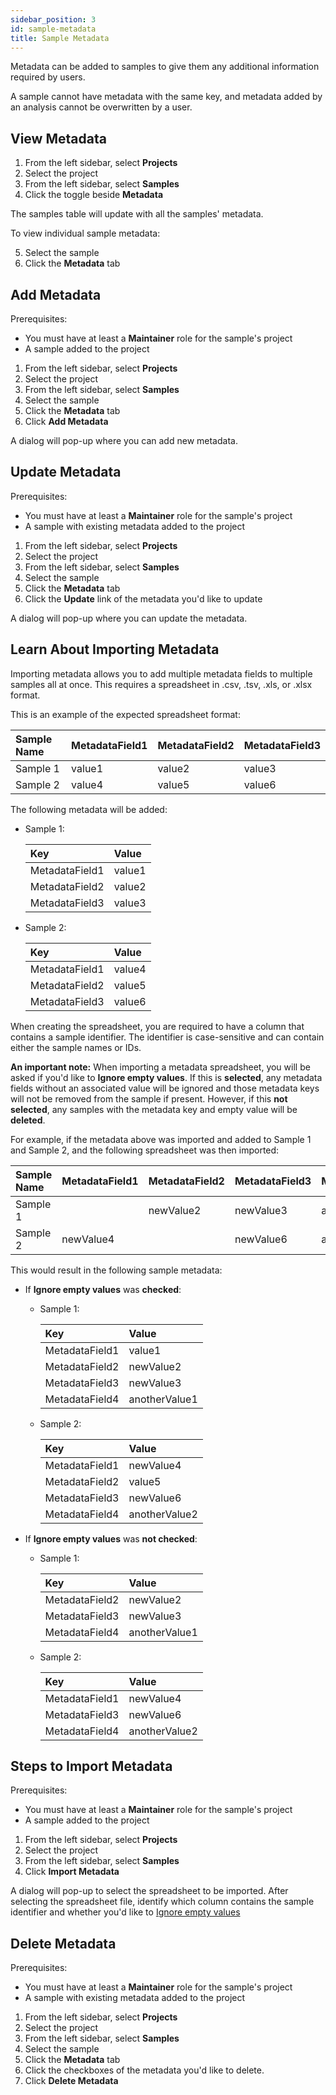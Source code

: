 ```yaml
---
sidebar_position: 3
id: sample-metadata
title: Sample Metadata
---
```


Metadata can be added to samples to give them any additional information required by users.

A sample cannot have metadata with the same key, and metadata added by an analysis cannot be overwritten by a user.

## View Metadata

1. From the left sidebar, select **Projects**
2. Select the project
3. From the left sidebar, select **Samples**
4. Click the toggle beside **Metadata**

The samples table will update with all the samples' metadata.

To view individual sample metadata:

5. Select the sample
6. Click the **Metadata** tab

## Add Metadata

Prerequisites:

- You must have at least a **Maintainer** role for the sample's project
- A sample added to the project

1. From the left sidebar, select **Projects**
2. Select the project
3. From the left sidebar, select **Samples**
4. Select the sample
5. Click the **Metadata** tab
6. Click **Add Metadata**

A dialog will pop-up where you can add new metadata.

## Update Metadata

Prerequisites:

- You must have at least a **Maintainer** role for the sample's project
- A sample with existing metadata added to the project

1. From the left sidebar, select **Projects**
2. Select the project
3. From the left sidebar, select **Samples**
4. Select the sample
5. Click the **Metadata** tab
6. Click the **Update** link of the metadata you'd like to update

A dialog will pop-up where you can update the metadata.

## Learn About Importing Metadata

Importing metadata allows you to add multiple metadata fields to multiple samples all at once. This requires a spreadsheet in .csv, .tsv, .xls, or .xlsx format.

This is an example of the expected spreadsheet format:

  | Sample Name | MetadataField1 | MetadataField2 | MetadataField3 |
  | :---------- | :------------- | :------------- | :------------- |
  | Sample 1    | value1         | value2         | value3         |
  | Sample 2    | value4         | value5         | value6         |

The following metadata will be added:

  - Sample 1:

    | Key            | Value  |
    | :------------- | :----- |
    | MetadataField1 | value1 |
    | MetadataField2 | value2 |
    | MetadataField3 | value3 |

  - Sample 2:

    | Key            | Value  |
    | :------------- | :----- |
    | MetadataField1 | value4 |
    | MetadataField2 | value5 |
    | MetadataField3 | value6 |

When creating the spreadsheet, you are required to have a column that contains a sample identifier. The identifier is case-sensitive and can contain either the sample names or IDs.

**An important note:** When importing a metadata spreadsheet, you will be asked if you'd like to **Ignore empty values**. If this is **selected**, any metadata fields without an associated value will be ignored and those metadata keys will not be removed from the sample if present. However, if this **not selected**, any samples with the metadata key and empty value will be **deleted**.

For example, if the metadata above was imported and added to Sample 1 and Sample 2, and the following spreadsheet was then imported:

  | Sample Name | MetadataField1 | MetadataField2 | MetadataField3 | MetadataField4 |
  | :---------- | :------------- | :------------- | :------------- | :------------- |
  | Sample 1    |                | newValue2      | newValue3      | anotherValue1  |
  | Sample 2    | newValue4      |                | newValue6      | anotherValue2  |

This would result in the following sample metadata:
- If **Ignore empty values** was **checked**:

  - Sample 1:

    | Key            | Value         |
    | :------------- | :------------ |
    | MetadataField1 | value1        |
    | MetadataField2 | newValue2     |
    | MetadataField3 | newValue3     |
    | MetadataField4 | anotherValue1 |

  - Sample 2:

    | Key            | Value         |
    | :------------- | :------------ |
    | MetadataField1 | newValue4     |
    | MetadataField2 | value5        |
    | MetadataField3 | newValue6     |
    | MetadataField4 | anotherValue2 |

- If **Ignore empty values** was **not checked**:

  - Sample 1:

    | Key            | Value         |
    | :------------- | :------------ |
    | MetadataField2 | newValue2     |
    | MetadataField3 | newValue3     |
    | MetadataField4 | anotherValue1 |

  - Sample 2:

    | Key            | Value         |
    | :------------- | :------------ |
    | MetadataField1 | newValue4     |
    | MetadataField3 | newValue6     |
    | MetadataField4 | anotherValue2 |

## Steps to Import Metadata

Prerequisites:

- You must have at least a **Maintainer** role for the sample's project
- A sample added to the project

1. From the left sidebar, select **Projects**
2. Select the project
3. From the left sidebar, select **Samples**
4. Click **Import Metadata**

A dialog will pop-up to select the spreadsheet to be imported. After selecting the spreadsheet file, identify which column contains the sample identifier and whether you'd like to [Ignore empty values](sample-metadata#learn-about-importing-metadata)

## Delete Metadata

Prerequisites:

- You must have at least a **Maintainer** role for the sample's project
- A sample with existing metadata added to the project

1. From the left sidebar, select **Projects**
2. Select the project
3. From the left sidebar, select **Samples**
4. Select the sample
5. Click the **Metadata** tab
6. Click the checkboxes of the metadata you'd like to delete.
7. Click **Delete Metadata**
